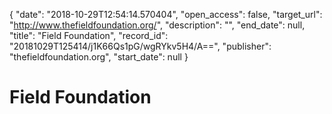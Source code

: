 {
  "date": "2018-10-29T12:54:14.570404", 
  "open_access": false, 
  "target_url": "http://www.thefieldfoundation.org/", 
  "description": "", 
  "end_date": null, 
  "title": "Field Foundation", 
  "record_id": "20181029T125414/j1K66Qs1pG/wgRYkv5H4/A==", 
  "publisher": "thefieldfoundation.org", 
  "start_date": null
}

# Field Foundation

